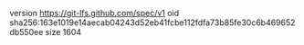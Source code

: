 version https://git-lfs.github.com/spec/v1
oid sha256:163e1019e14aecab04243d52eb41fcbe112fdfa73b85fe30c6b469652db550ee
size 1604
